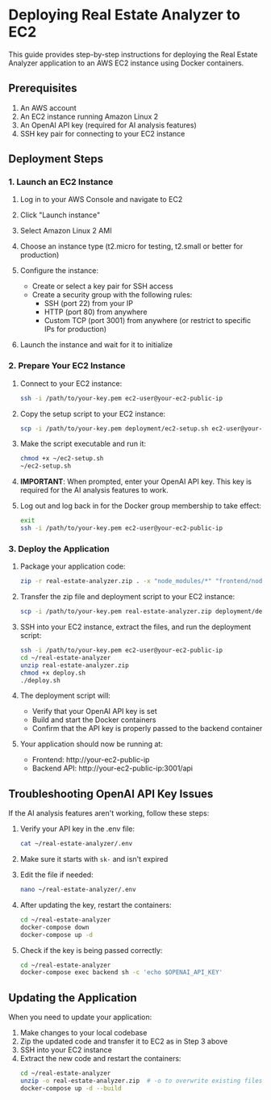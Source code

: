 # Deploying Real Estate Analyzer to EC2

This guide provides step-by-step instructions for deploying the Real Estate Analyzer application to an AWS EC2 instance using Docker containers.

## Prerequisites

1. An AWS account
2. An EC2 instance running Amazon Linux 2
3. An OpenAI API key (required for AI analysis features)
4. SSH key pair for connecting to your EC2 instance

## Deployment Steps

### 1. Launch an EC2 Instance

1. Log in to your AWS Console and navigate to EC2
2. Click "Launch instance"
3. Select Amazon Linux 2 AMI
4. Choose an instance type (t2.micro for testing, t2.small or better for production)
5. Configure the instance:
   - Create or select a key pair for SSH access
   - Create a security group with the following rules:
     - SSH (port 22) from your IP
     - HTTP (port 80) from anywhere
     - Custom TCP (port 3001) from anywhere (or restrict to specific IPs for production)

6. Launch the instance and wait for it to initialize

### 2. Prepare Your EC2 Instance

1. Connect to your EC2 instance:
   ```bash
   ssh -i /path/to/your-key.pem ec2-user@your-ec2-public-ip
   ```

2. Copy the setup script to your EC2 instance:
   ```bash
   scp -i /path/to/your-key.pem deployment/ec2-setup.sh ec2-user@your-ec2-public-ip:~/
   ```

3. Make the script executable and run it:
   ```bash
   chmod +x ~/ec2-setup.sh
   ~/ec2-setup.sh
   ```

4. **IMPORTANT**: When prompted, enter your OpenAI API key. This key is required for the AI analysis features to work.

5. Log out and log back in for the Docker group membership to take effect:
   ```bash
   exit
   ssh -i /path/to/your-key.pem ec2-user@your-ec2-public-ip
   ```

### 3. Deploy the Application

1. Package your application code:
   ```bash
   zip -r real-estate-analyzer.zip . -x "node_modules/*" "frontend/node_modules/*" "backend/node_modules/*" ".git/*"
   ```

2. Transfer the zip file and deployment script to your EC2 instance:
   ```bash
   scp -i /path/to/your-key.pem real-estate-analyzer.zip deployment/deploy.sh ec2-user@your-ec2-public-ip:~/real-estate-analyzer/
   ```

3. SSH into your EC2 instance, extract the files, and run the deployment script:
   ```bash
   ssh -i /path/to/your-key.pem ec2-user@your-ec2-public-ip
   cd ~/real-estate-analyzer
   unzip real-estate-analyzer.zip
   chmod +x deploy.sh
   ./deploy.sh
   ```

4. The deployment script will:
   - Verify that your OpenAI API key is set
   - Build and start the Docker containers
   - Confirm that the API key is properly passed to the backend container

5. Your application should now be running at:
   - Frontend: http://your-ec2-public-ip
   - Backend API: http://your-ec2-public-ip:3001/api

## Troubleshooting OpenAI API Key Issues

If the AI analysis features aren't working, follow these steps:

1. Verify your API key in the .env file:
   ```bash
   cat ~/real-estate-analyzer/.env
   ```

2. Make sure it starts with `sk-` and isn't expired

3. Edit the file if needed:
   ```bash
   nano ~/real-estate-analyzer/.env
   ```

4. After updating the key, restart the containers:
   ```bash
   cd ~/real-estate-analyzer
   docker-compose down
   docker-compose up -d
   ```

5. Check if the key is being passed correctly:
   ```bash
   cd ~/real-estate-analyzer
   docker-compose exec backend sh -c 'echo $OPENAI_API_KEY'
   ```

## Updating the Application

When you need to update your application:

1. Make changes to your local codebase
2. Zip the updated code and transfer it to EC2 as in Step 3 above
3. SSH into your EC2 instance
4. Extract the new code and restart the containers:
   ```bash
   cd ~/real-estate-analyzer
   unzip -o real-estate-analyzer.zip  # -o to overwrite existing files
   docker-compose up -d --build
   ``` 